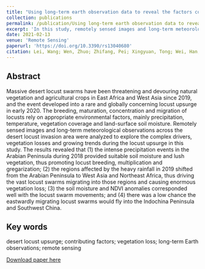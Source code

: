 ```yaml
---
title: "Using long-term earth observation data to reveal the factors contributing to the early 2020 desert locust upsurge and the resulting vegetation loss"
collection: publications
permalink: /publication/Using long-term earth observation data to reveal the factors contributing to the early 2020 desert locust upsurge and the resulting vegetation loss
excerpt: 'In this study, remotely sensed images and long-term meteorological observations across the desert locust invasion area were analyzed to explore the complex drivers, vegetation losses and growing trends during the locust upsurge.'
date: 2021-02-13
venue: 'Remote Sensing'
paperurl: 'https://doi.org/10.3390/rs13040680'
citation: Lei, Wang; Wen, Zhuo; Zhifang, Pei; Xingyuan, Tong; Wei, Han; Shibo, Fang. Using Long-Term Earth Observation Data to Reveal the Factors Contributing to the Early 2020 Desert Locust Upsurge and the Resulting Vegetation Loss. Remote Sensing, 2021, 13, 680.
---
```


## Abstract
Massive desert locust swarms have been threatening and devouring natural vegetation
and agricultural crops in East Africa and West Asia since 2019, and the event developed into a rare
and globally concerning locust upsurge in early 2020. The breeding, maturation, concentration and
migration of locusts rely on appropriate environmental factors, mainly precipitation, temperature,
vegetation coverage and land-surface soil moisture. Remotely sensed images and long-term meteorological observations across the desert locust invasion area were analyzed to explore the complex
drivers, vegetation losses and growing trends during the locust upsurge in this study. The results
revealed that (1) the intense precipitation events in the Arabian Peninsula during 2018 provided
suitable soil moisture and lush vegetation, thus promoting locust breeding, multiplication and gregarization; (2) the regions affected by the heavy rainfall in 2019 shifted from the Arabian Peninsula to
West Asia and Northeast Africa, thus driving the vast locust swarms migrating into those regions
and causing enormous vegetation loss; (3) the soil moisture and NDVI anomalies corresponded well
with the locust swarm movements; and (4) there was a low chance the eastwardly migrating locust
swarms would fly into the Indochina Peninsula and Southwest China.

## Key words
desert locust upsurge; contributing factors; vegetation loss; long-term Earth observations; remote sensing

[Download paper here](https://wenzhuo727.github.io/wen/files/remotesensing2021.pdf)



